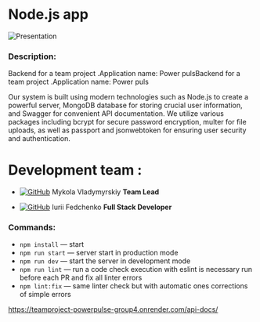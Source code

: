 # Node.js app

![Presentation](./assets/main.jpg)

### Description:


Backend for a team project .Application name: Power pulsBackend for a team project .Application name: Power puls

Our system is built using modern technologies such as Node.js to create a powerful server, MongoDB database for storing crucial user information, and Swagger for convenient API documentation. We utilize various packages including bcrypt for secure password encryption, multer for file uploads, as well as passport and jsonwebtoken for ensuring user security and authentication.

# Development team :

- [![GitHub](https://img.shields.io/badge/GitHub-100000?style=for-the-badge&logo=github&logoColor=white)](https://github.com/Mykokola)
  Mykola Vladymyrskiy **Team Lead**

- [![GitHub](https://img.shields.io/badge/GitHub-100000?style=for-the-badge&logo=github&logoColor=white)](https://github.com/ifedchenko)
  Iurii Fedchenko **Full Stack Developer**

### Commands:

- `npm install` &mdash; start
- `npm run start` &mdash; server start in production mode
- `npm run dev` &mdash; start the server in development mode
- `npm run lint` &mdash; run a code check execution with eslint is necessary run
  before each PR and fix all linter errors
- `npm lint:fix` &mdash; same linter check but with automatic ones corrections
  of simple errors


https://teamproject-powerpulse-group4.onrender.com/api-docs/
